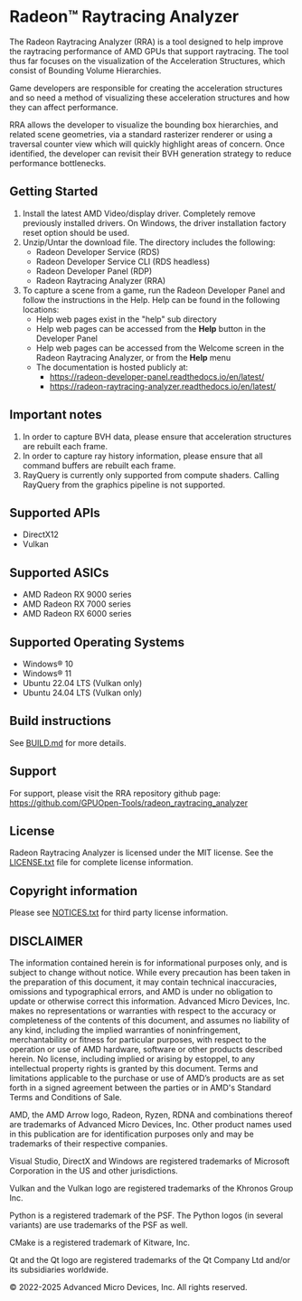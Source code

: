 # Radeon™ Raytracing Analyzer

The Radeon Raytracing Analyzer (RRA) is a tool designed to help improve the raytracing performance of AMD GPUs that support raytracing.
The tool thus far focuses on the visualization of the Acceleration Structures, which consist of Bounding Volume Hierarchies.

Game developers are responsible for creating the acceleration structures and so need a method of visualizing these acceleration structures
and how they can affect performance.

RRA allows the developer to visualize the bounding box hierarchies, and related scene geometries, via a standard rasterizer renderer or using
a traversal counter view which will quickly highlight areas of concern. Once identified, the developer can revisit their BVH generation strategy
to reduce performance bottlenecks.

## Getting Started

1. Install the latest AMD Video/display driver. Completely remove previously installed drivers. On Windows, the driver installation factory reset option should be used.
2. Unzip/Untar the download file. The directory includes the following:
   * Radeon Developer Service (RDS)
   * Radeon Developer Service CLI (RDS headless)
   * Radeon Developer Panel (RDP)
   * Radeon Raytracing Analyzer (RRA)
3. To capture a scene from a game, run the Radeon Developer Panel and follow the instructions in the Help. Help can be found in the following locations:
   * Help web pages exist in the "help" sub directory
   * Help web pages can be accessed from the **Help** button in the Developer Panel
   * Help web pages can be accessed from the Welcome screen in the Radeon Raytracing Analyzer, or from the **Help** menu
   * The documentation is hosted publicly at:
     * https://radeon-developer-panel.readthedocs.io/en/latest/
     * https://radeon-raytracing-analyzer.readthedocs.io/en/latest/

## Important notes
1. In order to capture BVH data, please ensure that acceleration structures are rebuilt each frame.
2. In order to capture ray history information, please ensure that all command buffers are rebuilt each frame.
3. RayQuery is currently only supported from compute shaders. Calling RayQuery from the graphics pipeline is not supported.

## Supported APIs
 * DirectX12
 * Vulkan

## Supported ASICs
* AMD Radeon RX 9000 series
* AMD Radeon RX 7000 series
* AMD Radeon RX 6000 series

## Supported Operating Systems
* Windows® 10
* Windows® 11
* Ubuntu 22.04 LTS (Vulkan only)
* Ubuntu 24.04 LTS (Vulkan only)

## Build instructions
See [BUILD.md](BUILD.md) for more details.

## Support ##
For support, please visit the RRA repository github page: https://github.com/GPUOpen-Tools/radeon_raytracing_analyzer

## License ##
Radeon Raytracing Analyzer is licensed under the MIT license. See the [LICENSE.txt](LICENSE.txt) file for complete license information.

## Copyright information ##
Please see [NOTICES.txt](NOTICES.txt) for third party license information.

## DISCLAIMER ##
The information contained herein is for informational purposes only, and is subject to change without notice. While every
precaution has been taken in the preparation of this document, it may contain technical inaccuracies, omissions and typographical
errors, and AMD is under no obligation to update or otherwise correct this information. Advanced Micro Devices, Inc. makes no
representations or warranties with respect to the accuracy or completeness of the contents of this document, and assumes no
liability of any kind, including the implied warranties of noninfringement, merchantability or fitness for particular purposes, with
respect to the operation or use of AMD hardware, software or other products described herein. No license, including implied or
arising by estoppel, to any intellectual property rights is granted by this document. Terms and limitations applicable to the purchase
or use of AMD’s products are as set forth in a signed agreement between the parties or in AMD's Standard Terms and Conditions
of Sale.

AMD, the AMD Arrow logo, Radeon, Ryzen, RDNA and combinations thereof are trademarks of Advanced Micro Devices, Inc. Other product names used in
this publication are for identification purposes only and may be trademarks of their respective companies.

Visual Studio, DirectX and Windows are registered trademarks of Microsoft Corporation in the US and other jurisdictions.

Vulkan and the Vulkan logo are registered trademarks of the Khronos Group Inc.

Python is a registered trademark of the PSF. The Python logos (in several variants) are use trademarks of the PSF as well.

CMake is a registered trademark of Kitware, Inc.

Qt and the Qt logo are registered trademarks of the Qt Company Ltd and/or its subsidiaries worldwide.


© 2022-2025 Advanced Micro Devices, Inc. All rights reserved.
